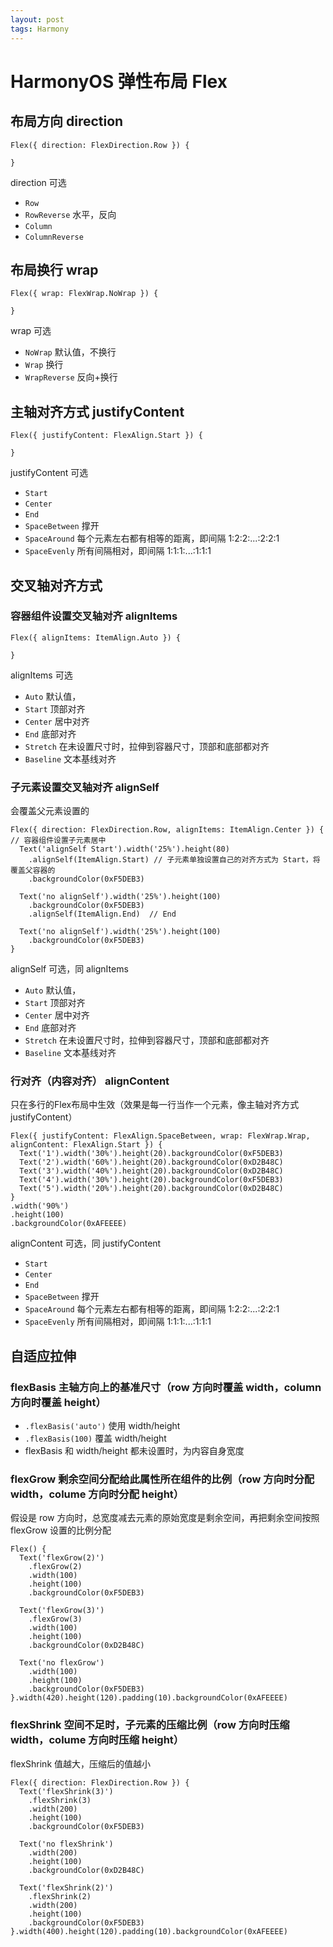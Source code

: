 ```yaml
---
layout: post
tags: Harmony
---
```


# HarmonyOS 弹性布局 Flex

## 布局方向 direction

```
Flex({ direction: FlexDirection.Row }) {

}
```

direction 可选

- `Row`
- `RowReverse` 水平，反向
- `Column`
- `ColumnReverse` 

## 布局换行 wrap

```
Flex({ wrap: FlexWrap.NoWrap }) {

}
```

wrap 可选

- `NoWrap` 默认值，不换行
- `Wrap` 换行
- `WrapReverse` 反向+换行

## 主轴对齐方式 justifyContent

```
Flex({ justifyContent: FlexAlign.Start }) {

}
```

justifyContent 可选

- `Start` 
- `Center`
- `End`
- `SpaceBetween` 撑开
- `SpaceAround` 每个元素左右都有相等的距离，即间隔 1:2:2:...:2:2:1
- `SpaceEvenly` 所有间隔相对，即间隔 1:1:1:...:1:1:1

## 交叉轴对齐方式

### 容器组件设置交叉轴对齐 alignItems

```
Flex({ alignItems: ItemAlign.Auto }) {

}
```

alignItems 可选

- `Auto` 默认值，
- `Start` 顶部对齐
- `Center` 居中对齐
- `End` 底部对齐
- `Stretch` 在未设置尺寸时，拉伸到容器尺寸，顶部和底部都对齐
- `Baseline` 文本基线对齐

### 子元素设置交叉轴对齐 alignSelf

会覆盖父元素设置的

```
Flex({ direction: FlexDirection.Row, alignItems: ItemAlign.Center }) { // 容器组件设置子元素居中
  Text('alignSelf Start').width('25%').height(80)
    .alignSelf(ItemAlign.Start) // 子元素单独设置自己的对齐方式为 Start，将覆盖父容器的
    .backgroundColor(0xF5DEB3)

  Text('no alignSelf').width('25%').height(100)
    .backgroundColor(0xF5DEB3)
    .alignSelf(ItemAlign.End)  // End

  Text('no alignSelf').width('25%').height(100)
    .backgroundColor(0xF5DEB3)
}
```

alignSelf 可选，同 alignItems

- `Auto` 默认值，
- `Start` 顶部对齐
- `Center` 居中对齐
- `End` 底部对齐
- `Stretch` 在未设置尺寸时，拉伸到容器尺寸，顶部和底部都对齐
- `Baseline` 文本基线对齐

### 行对齐（内容对齐） alignContent

只在多行的Flex布局中生效（效果是每一行当作一个元素，像主轴对齐方式 justifyContent）

```
Flex({ justifyContent: FlexAlign.SpaceBetween, wrap: FlexWrap.Wrap, alignContent: FlexAlign.Start }) {
  Text('1').width('30%').height(20).backgroundColor(0xF5DEB3)
  Text('2').width('60%').height(20).backgroundColor(0xD2B48C)
  Text('3').width('40%').height(20).backgroundColor(0xD2B48C)
  Text('4').width('30%').height(20).backgroundColor(0xF5DEB3)
  Text('5').width('20%').height(20).backgroundColor(0xD2B48C)
}
.width('90%')
.height(100)
.backgroundColor(0xAFEEEE)          
```

alignContent 可选，同 justifyContent

- `Start` 
- `Center`
- `End`
- `SpaceBetween` 撑开
- `SpaceAround` 每个元素左右都有相等的距离，即间隔 1:2:2:...:2:2:1
- `SpaceEvenly` 所有间隔相对，即间隔 1:1:1:...:1:1:1

## 自适应拉伸

### flexBasis 主轴方向上的基准尺寸（row 方向时覆盖 width，column 方向时覆盖 height）

- `.flexBasis('auto')` 使用 width/height
- `.flexBasis(100)` 覆盖 width/height
- flexBasis 和 width/height 都未设置时，为内容自身宽度

### flexGrow 剩余空间分配给此属性所在组件的比例（row 方向时分配 width，colume 方向时分配 height）

假设是 row 方向时，总宽度减去元素的原始宽度是剩余空间，再把剩余空间按照 flexGrow 设置的比例分配

```
Flex() {
  Text('flexGrow(2)')
    .flexGrow(2)
    .width(100)
    .height(100)
    .backgroundColor(0xF5DEB3)

  Text('flexGrow(3)')
    .flexGrow(3)
    .width(100)
    .height(100)
    .backgroundColor(0xD2B48C)

  Text('no flexGrow')
    .width(100)
    .height(100)
    .backgroundColor(0xF5DEB3)
}.width(420).height(120).padding(10).backgroundColor(0xAFEEEE)
```

### flexShrink 空间不足时，子元素的压缩比例（row 方向时压缩 width，colume 方向时压缩 height）

flexShrink 值越大，压缩后的值越小

```
Flex({ direction: FlexDirection.Row }) {
  Text('flexShrink(3)')
    .flexShrink(3)
    .width(200)
    .height(100)
    .backgroundColor(0xF5DEB3)
  
  Text('no flexShrink')
    .width(200)
    .height(100)
    .backgroundColor(0xD2B48C)

  Text('flexShrink(2)')
    .flexShrink(2)
    .width(200)
    .height(100)
    .backgroundColor(0xF5DEB3)  
}.width(400).height(120).padding(10).backgroundColor(0xAFEEEE) 
```
